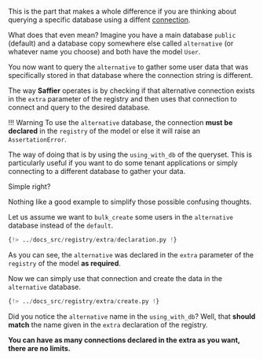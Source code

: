 This is the part that makes a whole difference if you are thinking about querying a specific
database using a diffent [connection](https://saffier.tarsild.io/connection).

What does that even mean? Imagine you have a main database `public` (default) and a database copy somewhere
else called `alternative` (or whatever name you choose) and both have the model `User`.

You now want to query the `alternative` to gather some user data that was specifically stored
in that database where the connection string is different.

The way **Saffier** operates is by checking if that alternative connection exists in the `extra`
parameter of the registry and then uses that connection to connect and query to the desired database.

!!! Warning
    To use the `alternative` database, the connection **must be declared** in the `registry` of the
    model or else it will raise an `AssertationError`.

The way of doing that is by using the `using_with_db` of the queryset. This is particularly useful
if you want to do some tenant applications or simply
connecting to a different database to gather your data.

Simple right?

Nothing like a good example to simplify those possible confusing thoughts.

Let us assume we want to `bulk_create` some users in the
`alternative` database instead of the `default`.

```python hl_lines="6-7"
{!> ../docs_src/registry/extra/declaration.py !}
```

As you can see, the `alternative` was declared in the `extra` parameter of the `registry` of the
model **as required**.

Now we can simply use that connection and create the data in the `alternative` database.

```python hl_lines="23"
{!> ../docs_src/registry/extra/create.py !}
```

Did you notice the `alternative` name in the `using_with_db`? Well, that **should match** the name
given in the `extra` declaration of the registry.

**You can have as many connections declared in the extra as you want, there are no limits.**
